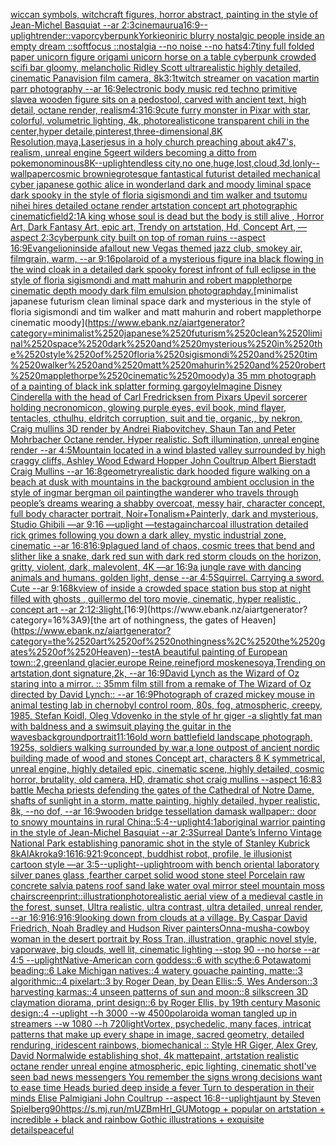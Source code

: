 [wiccan symbols, witchcraft figures, horror abstract, painting in the style of Jean-Michel Basquiat --ar 2:3](https://www.ebank.nz/aiartgenerator?category=wiccan%2520symbols%2C%2520witchcraft%2520figures%2C%2520horror%2520abstract%2C%2520painting%2520in%2520the%2520style%2520of%2520Jean-Michel%2520Basquiat%2520--ar%25202%3A3)[cinema](https://www.ebank.nz/aiartgenerator?category=cinema)[urua](https://www.ebank.nz/aiartgenerator?category=urua)[16:9](https://www.ebank.nz/aiartgenerator?category=16%3A9)[--uplight](https://www.ebank.nz/aiartgenerator?category=--uplight)[render::](https://www.ebank.nz/aiartgenerator?category=render%3A%3A)[vapor](https://www.ebank.nz/aiartgenerator?category=vapor)[cyberpunk](https://www.ebank.nz/aiartgenerator?category=cyberpunk)[Yorkie](https://www.ebank.nz/aiartgenerator?category=Yorkie)[oniric blurry nostalgic people inside an empty dream ::softfocus ::nostalgia --no noise --no hats](https://www.ebank.nz/aiartgenerator?category=oniric%2520blurry%2520nostalgic%2520people%2520inside%2520an%2520empty%2520dream%2520%3A%3Asoftfocus%2520%3A%3Anostalgia%2520--no%2520noise%2520--no%2520hats)[4:7](https://www.ebank.nz/aiartgenerator?category=4%3A7)[tiny full folded paper unicorn figure origami unicorn horse on a table cyberpunk crowded scifi bar gloomy, melancholic  Ridley Scott ultrarealistic highly detailed, cinematic Panavision film camera, 8k](https://www.ebank.nz/aiartgenerator?category=tiny%2520full%2520folded%2520paper%2520unicorn%2520figure%2520origami%2520unicorn%2520horse%2520on%2520a%2520table%2520cyberpunk%2520crowded%2520scifi%2520bar%2520gloomy%2C%2520melancholic%2520%2520Ridley%2520Scott%2520ultrarealistic%2520highly%2520detailed%2C%2520cinematic%2520Panavision%2520film%2520camera%2C%25208k)[3:1](https://www.ebank.nz/aiartgenerator?category=3%3A1)[twitch streamer on vacation martin parr photography --ar 16:9](https://www.ebank.nz/aiartgenerator?category=twitch%2520streamer%2520on%2520vacation%2520martin%2520parr%2520photography%2520--ar%252016%3A9)[electronic body music red techno primitive slave](https://www.ebank.nz/aiartgenerator?category=electronic%2520body%2520music%2520red%2520techno%2520primitive%2520slave)[a wooden figure sits on a pedostool, carved with ancient text, high detail, octane render, realism](https://www.ebank.nz/aiartgenerator?category=a%2520wooden%2520figure%2520sits%2520on%2520a%2520pedostool%2C%2520carved%2520with%2520ancient%2520text%2C%2520high%2520detail%2C%2520octane%2520render%2C%2520realism)[4:3](https://www.ebank.nz/aiartgenerator?category=4%3A3)[16:9](https://www.ebank.nz/aiartgenerator?category=16%3A9)[cute furry monster in Pixar with star, colorful, volumetric lighting, 4k, photorealistic](https://www.ebank.nz/aiartgenerator?category=cute%2520furry%2520monster%2520in%2520Pixar%2520with%2520star%2C%2520colorful%2C%2520volumetric%2520lighting%2C%25204k%2C%2520photorealistic)[one transparent chili in the center,hyper detaile,pinterest,three-dimensional,8K Resolution,maya,Laser](https://www.ebank.nz/aiartgenerator?category=one%2520transparent%2520chili%2520in%2520the%2520center%2Chyper%2520detaile%2Cpinterest%2Cthree-dimensional%2C8K%2520Resolution%2Cmaya%2CLaser)[jesus in a holy church preaching about ak47's, realism, unreal engine 5](https://www.ebank.nz/aiartgenerator?category=jesus%2520in%2520a%2520holy%2520church%2520preaching%2520about%2520ak47%27s%2C%2520realism%2C%2520unreal%2520engine%25205)[geert wilders becoming a ditto from pokemon](https://www.ebank.nz/aiartgenerator?category=geert%2520wilders%2520becoming%2520a%2520ditto%2520from%2520pokemon)[ominous](https://www.ebank.nz/aiartgenerator?category=ominous)[8K](https://www.ebank.nz/aiartgenerator?category=8K)[--uplight](https://www.ebank.nz/aiartgenerator?category=--uplight)[endless city,no one,huge,lost,cloud,3d,lonly](https://www.ebank.nz/aiartgenerator?category=endless%2520city%2Cno%2520one%2Chuge%2Clost%2Ccloud%2C3d%2Clonly)[--wallpaper](https://www.ebank.nz/aiartgenerator?category=--wallpaper)[cosmic brownie](https://www.ebank.nz/aiartgenerator?category=cosmic%2520brownie)[grotesque fantastical futurist detailed mechanical cyber japanese gothic alice in wonderland dark and moody liminal space dark spooky in the style of floria sigismondi and tim walker and tsutomu nihei hires detailed octane render artstation concept art photographic cinematic](https://www.ebank.nz/aiartgenerator?category=grotesque%2520fantastical%2520futurist%2520detailed%2520mechanical%2520cyber%2520japanese%2520gothic%2520alice%2520in%2520wonderland%2520dark%2520and%2520moody%2520liminal%2520space%2520dark%2520spooky%2520in%2520the%2520style%2520of%2520floria%2520sigismondi%2520and%2520tim%2520walker%2520and%2520tsutomu%2520nihei%2520hires%2520detailed%2520octane%2520render%2520artstation%2520concept%2520art%2520photographic%2520cinematic)[field](https://www.ebank.nz/aiartgenerator?category=field)[2:1](https://www.ebank.nz/aiartgenerator?category=2%3A1)[A king whose soul is dead but the body is still alive , Horror Art, Dark Fantasy Art, epic art, Trendy on artstation, Hd, Concept Art, —aspect 2:3](https://www.ebank.nz/aiartgenerator?category=A%2520king%2520whose%2520soul%2520is%2520dead%2520but%2520the%2520body%2520is%2520still%2520alive%2520%2C%2520Horror%2520Art%2C%2520Dark%2520Fantasy%2520Art%2C%2520epic%2520art%2C%2520Trendy%2520on%2520artstation%2C%2520Hd%2C%2520Concept%2520Art%2C%2520%E2%80%94aspect%25202%3A3)[cyberpunk city built on top of roman ruins --aspect 16:9](https://www.ebank.nz/aiartgenerator?category=cyberpunk%2520city%2520built%2520on%2520top%2520of%2520roman%2520ruins%2520--aspect%252016%3A9)[Evangelion](https://www.ebank.nz/aiartgenerator?category=Evangelion)[inside afallout new Vegas themed jazz club, smokey air, filmgrain, warm, --ar 9:16](https://www.ebank.nz/aiartgenerator?category=inside%2520afallout%2520new%2520Vegas%2520themed%2520jazz%2520club%2C%2520smokey%2520air%2C%2520filmgrain%2C%2520warm%2C%2520--ar%25209%3A16)[polaroid of a mysterious figure ina black flowing in the wind cloak in a detailed dark spooky forest infront of full eclipse in the style of floria sigismondi and matt mahurin and robert mapplethorpe cinematic depth moody dark film emulsion photograph](https://www.ebank.nz/aiartgenerator?category=polaroid%2520of%2520a%2520mysterious%2520figure%2520ina%2520black%2520flowing%2520in%2520the%2520wind%2520cloak%2520in%2520a%2520detailed%2520dark%2520spooky%2520forest%2520infront%2520of%2520full%2520eclipse%2520in%2520the%2520style%2520of%2520floria%2520sigismondi%2520and%2520matt%2520mahurin%2520and%2520robert%2520mapplethorpe%2520cinematic%2520depth%2520moody%2520dark%2520film%2520emulsion%2520photograph)[day.](https://www.ebank.nz/aiartgenerator?category=day.)[minimalist japanese futurism clean liminal space dark and mysterious in the style of floria sigismondi and tim walker and matt mahurin and robert mapplethorpe cinematic moody](https://www.ebank.nz/aiartgenerator?category=minimalist%2520japanese%2520futurism%2520clean%2520liminal%2520space%2520dark%2520and%2520mysterious%2520in%2520the%2520style%2520of%2520floria%2520sigismondi%2520and%2520tim%2520walker%2520and%2520matt%2520mahurin%2520and%2520robert%2520mapplethorpe%2520cinematic%2520moody)[a 35 mm photograph of a painting of black ink splatter forming gargoyle](https://www.ebank.nz/aiartgenerator?category=a%252035%2520mm%2520photograph%2520of%2520a%2520painting%2520of%2520black%2520ink%2520splatter%2520forming%2520gargoyle)[Imagine Disney Cinderella with the head of Carl Fredricksen from Pixars Up](https://www.ebank.nz/aiartgenerator?category=Imagine%2520Disney%2520Cinderella%2520with%2520the%2520head%2520of%2520Carl%2520Fredricksen%2520from%2520Pixars%2520Up)[evil sorcerer holding necronomicon, glowing purple eyes, evil book, mind flayer, tentacles, cthulhu, eldritch corruption, suit and tie, organic,, by nekron, Craig mullins 3D render by Andrei Riabovitchev, Shaun Tan and Peter Mohrbacher Octane render. Hyper realistic. Soft illumination, unreal engine render --ar 4:5](https://www.ebank.nz/aiartgenerator?category=evil%2520sorcerer%2520holding%2520necronomicon%2C%2520glowing%2520purple%2520eyes%2C%2520evil%2520book%2C%2520mind%2520flayer%2C%2520tentacles%2C%2520cthulhu%2C%2520eldritch%2520corruption%2C%2520suit%2520and%2520tie%2C%2520organic%2C%2C%2520by%2520nekron%2C%2520Craig%2520mullins%25203D%2520render%2520by%2520Andrei%2520Riabovitchev%2C%2520Shaun%2520Tan%2520and%2520Peter%2520Mohrbacher%2520Octane%2520render.%2520Hyper%2520realistic.%2520Soft%2520illumination%2C%2520unreal%2520engine%2520render%2520--ar%25204%3A5)[Mountain located in a wind blasted valley surrounded by high craggy cliffs, Ashley Wood Edward Hopper John Coultrup Albert Bierstadt Craig Mullins   --ar 16:8](https://www.ebank.nz/aiartgenerator?category=Mountain%2520located%2520in%2520a%2520wind%2520blasted%2520valley%2520surrounded%2520by%2520high%2520craggy%2520cliffs%2C%2520Ashley%2520Wood%2520Edward%2520Hopper%2520John%2520Coultrup%2520Albert%2520Bierstadt%2520Craig%2520Mullins%2520%2520%2520--ar%252016%3A8)[geometry](https://www.ebank.nz/aiartgenerator?category=geometry)[realistic dark hooded figure walking on a beach at dusk with mountains in the background ambient occlusion in the style of ingmar bergman oil painting](https://www.ebank.nz/aiartgenerator?category=realistic%2520dark%2520hooded%2520figure%2520walking%2520on%2520a%2520beach%2520at%2520dusk%2520with%2520mountains%2520in%2520the%2520background%2520ambient%2520occlusion%2520in%2520the%2520style%2520of%2520ingmar%2520bergman%2520oil%2520painting)[the wanderer who travels through people’s dreams wearing a shabby overcoat, messy hair, character concept, full body character portrait, Noir+Tonalism+Painterly, dark and mysterious, Studio Ghibili —ar 9:16 —uplight —test](https://www.ebank.nz/aiartgenerator?category=the%2520wanderer%2520who%2520travels%2520through%2520people%E2%80%99s%2520dreams%2520wearing%2520a%2520shabby%2520overcoat%2C%2520messy%2520hair%2C%2520character%2520concept%2C%2520full%2520body%2520character%2520portrait%2C%2520Noir%2BTonalism%2BPainterly%2C%2520dark%2520and%2520mysterious%2C%2520Studio%2520Ghibili%2520%E2%80%94ar%25209%3A16%2520%E2%80%94uplight%2520%E2%80%94test)[again](https://www.ebank.nz/aiartgenerator?category=again)[charcoal illustration detailed rick grimes following you down a dark alley, mystic industrial zone, cinematic --ar 16:8](https://www.ebank.nz/aiartgenerator?category=charcoal%2520illustration%2520detailed%2520rick%2520grimes%2520following%2520you%2520down%2520a%2520dark%2520alley%2C%2520mystic%2520industrial%2520zone%2C%2520cinematic%2520--ar%252016%3A8)[16:9](https://www.ebank.nz/aiartgenerator?category=16%3A9)[plagued land of chaos, cosmic trees that bend and slither like a snake, dark red sun with dark red storm clouds on the horizon, gritty, violent, dark, malevolent, 4K —ar 16:9](https://www.ebank.nz/aiartgenerator?category=plagued%2520land%2520of%2520chaos%2C%2520cosmic%2520trees%2520that%2520bend%2520and%2520slither%2520like%2520a%2520snake%2C%2520dark%2520red%2520sun%2520with%2520dark%2520red%2520storm%2520clouds%2520on%2520the%2520horizon%2C%2520gritty%2C%2520violent%2C%2520dark%2C%2520malevolent%2C%25204K%2520%E2%80%94ar%252016%3A9)[a jungle rave with dancing animals and humans, golden light, dense --ar 4:5](https://www.ebank.nz/aiartgenerator?category=a%2520jungle%2520rave%2520with%2520dancing%2520animals%2520and%2520humans%2C%2520golden%2520light%2C%2520dense%2520--ar%25204%3A5)[Squirrel. Carrying a sword. Cute --ar 9:16](https://www.ebank.nz/aiartgenerator?category=Squirrel.%2520Carrying%2520a%2520sword.%2520Cute%2520--ar%25209%3A16)[8k](https://www.ebank.nz/aiartgenerator?category=8k)[view of inside a crowded space station bus stop at night filled with ghosts , guillermo del toro movie, cinematic, hyper realistic , concept art --ar 2:1](https://www.ebank.nz/aiartgenerator?category=view%2520of%2520inside%2520a%2520crowded%2520space%2520station%2520bus%2520stop%2520at%2520night%2520filled%2520with%2520ghosts%2520%2C%2520guillermo%2520del%2520toro%2520movie%2C%2520cinematic%2C%2520hyper%2520realistic%2520%2C%2520concept%2520art%2520--ar%25202%3A1)[2:3](https://www.ebank.nz/aiartgenerator?category=2%3A3)[light.](https://www.ebank.nz/aiartgenerator?category=light.)[16:9](https://www.ebank.nz/aiartgenerator?category=16%3A9)[the art of nothingness, the gates of Heaven](https://www.ebank.nz/aiartgenerator?category=the%2520art%2520of%2520nothingness%2C%2520the%2520gates%2520of%2520Heaven)[--test](https://www.ebank.nz/aiartgenerator?category=--test)[A beautiful painting of European town::2,greenland glacier,europe Reine,reinefjord moskenesoya,Trending on artstation,dont signature,2k, --ar 16:9](https://www.ebank.nz/aiartgenerator?category=A%2520beautiful%2520painting%2520of%2520European%2520town%3A%3A2%2Cgreenland%2520glacier%2Ceurope%2520Reine%2Creinefjord%2520moskenesoya%2CTrending%2520on%2520artstation%2Cdont%2520signature%2C2k%2C%2520--ar%252016%3A9)[David Lynch as the Wizard of Oz staring into a mirror. :: 35mm film still from a remake of The Wizard of Oz directed by David Lynch:: --ar 16:9](https://www.ebank.nz/aiartgenerator?category=David%2520Lynch%2520as%2520the%2520Wizard%2520of%2520Oz%2520staring%2520into%2520a%2520mirror.%2520%3A%3A%252035mm%2520film%2520still%2520from%2520a%2520remake%2520of%2520The%2520Wizard%2520of%2520Oz%2520directed%2520by%2520David%2520Lynch%3A%3A%2520--ar%252016%3A9)[Photograph of crazed mickey mouse in animal testing lab in chernobyl control room, 80s, fog, atmospheric, creepy, 1985, Stefan Koidl, Oleg Vdovenko in the style of hr giger -](https://www.ebank.nz/aiartgenerator?category=Photograph%2520of%2520crazed%2520mickey%2520mouse%2520in%2520animal%2520testing%2520lab%2520in%2520chernobyl%2520control%2520room%2C%252080s%2C%2520fog%2C%2520atmospheric%2C%2520creepy%2C%25201985%2C%2520Stefan%2520Koidl%2C%2520Oleg%2520Vdovenko%2520in%2520the%2520style%2520of%2520hr%2520giger%2520-)[a slightly fat man with baldness and a swimsuit playing the guitar in the waves](https://www.ebank.nz/aiartgenerator?category=a%2520slightly%2520fat%2520man%2520with%2520baldness%2520and%2520a%2520swimsuit%2520playing%2520the%2520guitar%2520in%2520the%2520waves)[background](https://www.ebank.nz/aiartgenerator?category=background)[portrait](https://www.ebank.nz/aiartgenerator?category=portrait)[11:16](https://www.ebank.nz/aiartgenerator?category=11%3A16)[old worn battlefield landscape photograph, 1925s, soldiers walking surrounded by war,a lone outpost of ancient nordic building made of wood and stones Concept art, characters 8 K symmetrical, unreal engine, highly detailed  epic, cinematic scene, highly detailed, cosmic horror, brutality, old camera, HD, dramatic shot craig mullins --aspect 16:8](https://www.ebank.nz/aiartgenerator?category=old%2520worn%2520battlefield%2520landscape%2520photograph%2C%25201925s%2C%2520soldiers%2520walking%2520surrounded%2520by%2520war%2Ca%2520lone%2520outpost%2520of%2520ancient%2520nordic%2520building%2520made%2520of%2520wood%2520and%2520stones%2520Concept%2520art%2C%2520characters%25208%2520K%2520symmetrical%2C%2520unreal%2520engine%2C%2520highly%2520detailed%2520%2520epic%2C%2520cinematic%2520scene%2C%2520highly%2520detailed%2C%2520cosmic%2520horror%2C%2520brutality%2C%2520old%2520camera%2C%2520HD%2C%2520dramatic%2520shot%2520craig%2520mullins%2520--aspect%252016%3A8)[3 battle Mecha priests defending the gates of the Cathedral of Notre Dame, shafts of sunlight in a storm, matte painting, highly detailed, hyper realistic, 8k, --no dof, --ar 16:9](https://www.ebank.nz/aiartgenerator?category=3%2520battle%2520Mecha%2520priests%2520defending%2520the%2520gates%2520of%2520the%2520Cathedral%2520of%2520Notre%2520Dame%2C%2520shafts%2520of%2520sunlight%2520in%2520a%2520storm%2C%2520matte%2520painting%2C%2520highly%2520detailed%2C%2520hyper%2520realistic%2C%25208k%2C%2520--no%2520dof%2C%2520--ar%252016%3A9)[wooden bridge tessellation damask wallpaper:: door to snowy mountains in rural China::](https://www.ebank.nz/aiartgenerator?category=wooden%2520bridge%2520tessellation%2520damask%2520wallpaper%3A%3A%2520door%2520to%2520snowy%2520mountains%2520in%2520rural%2520China%3A%3A)[5:4](https://www.ebank.nz/aiartgenerator?category=5%3A4)[--uplight](https://www.ebank.nz/aiartgenerator?category=--uplight)[4:1](https://www.ebank.nz/aiartgenerator?category=4%3A1)[aboriginal warrior painting in the style of Jean-Michel Basquiat --ar 2:3](https://www.ebank.nz/aiartgenerator?category=aboriginal%2520warrior%2520painting%2520in%2520the%2520style%2520of%2520Jean-Michel%2520Basquiat%2520--ar%25202%3A3)[Surreal Dante’s Inferno Vintage National Park establishing panoramic shot in the style of Stanley Kubrick 8k](https://www.ebank.nz/aiartgenerator?category=Surreal%2520Dante%E2%80%99s%2520Inferno%2520Vintage%2520National%2520Park%2520establishing%2520panoramic%2520shot%2520in%2520the%2520style%2520of%2520Stanley%2520Kubrick%25208k)[AlAkroka](https://www.ebank.nz/aiartgenerator?category=AlAkroka)[9:16](https://www.ebank.nz/aiartgenerator?category=9%3A16)[16:9](https://www.ebank.nz/aiartgenerator?category=16%3A9)[21:9](https://www.ebank.nz/aiartgenerator?category=21%3A9)[concept, buddhist robot, profile, le illusionist cartoon style —ar 3:5](https://www.ebank.nz/aiartgenerator?category=concept%2C%2520buddhist%2520robot%2C%2520profile%2C%2520le%2520illusionist%2520cartoon%2520style%2520%E2%80%94ar%25203%3A5)[--uplight](https://www.ebank.nz/aiartgenerator?category=--uplight)[--uplight](https://www.ebank.nz/aiartgenerator?category=--uplight)[room with bench oriental laboratory silver panes glass ,fearther carpet solid wood stone steel Porcelain raw concrete salvia patens roof sand lake water oval mirror steel mountain moss chair](https://www.ebank.nz/aiartgenerator?category=room%2520with%2520bench%2520oriental%2520laboratory%2520silver%2520panes%2520glass%2520%2Cfearther%2520carpet%2520solid%2520wood%2520stone%2520steel%2520Porcelain%2520raw%2520concrete%2520salvia%2520patens%2520roof%2520sand%2520lake%2520water%2520oval%2520mirror%2520steel%2520mountain%2520moss%2520chair)[screenprint::](https://www.ebank.nz/aiartgenerator?category=screenprint%3A%3A)[illustration](https://www.ebank.nz/aiartgenerator?category=illustration)[photorealistic aerial view of a medieval castle in the forest, sunset, Ultra realistic, ultra contrast, ultra detailed, unreal render, --ar 16:9](https://www.ebank.nz/aiartgenerator?category=photorealistic%2520aerial%2520view%2520of%2520a%2520medieval%2520castle%2520in%2520the%2520forest%2C%2520sunset%2C%2520Ultra%2520realistic%2C%2520ultra%2520contrast%2C%2520ultra%2520detailed%2C%2520unreal%2520render%2C%2520--ar%252016%3A9)[16:9](https://www.ebank.nz/aiartgenerator?category=16%3A9)[16:9](https://www.ebank.nz/aiartgenerator?category=16%3A9)[looking down from clouds at a village. By Caspar David Friedrich, Noah Bradley and Hudson River painters](https://www.ebank.nz/aiartgenerator?category=looking%2520down%2520from%2520clouds%2520at%2520a%2520village.%2520By%2520Caspar%2520David%2520Friedrich%2C%2520Noah%2520Bradley%2520and%2520Hudson%2520River%2520painters)[Onna-musha-cowboy woman in the desert portrait by Ross Tran, illustration, graphic novel style, vaporwave, big clouds, well lit, cinematic lighting --stop 90 --no horse --ar 4:5 --uplight](https://www.ebank.nz/aiartgenerator?category=Onna-musha-cowboy%2520woman%2520in%2520the%2520desert%2520portrait%2520by%2520Ross%2520Tran%2C%2520illustration%2C%2520graphic%2520novel%2520style%2C%2520vaporwave%2C%2520big%2520clouds%2C%2520well%2520lit%2C%2520cinematic%2520lighting%2520--stop%252090%2520--no%2520horse%2520--ar%25204%3A5%2520--uplight)[Native-American corn goddess::6 with scythe:6 Potawatomi beading::6 Lake Michigan natives::4 watery gouache painting, matte::3 algorithmic::4 pixelart::3 by Roger Dean, by Dean Ellis::5, Wes Anderson::3 harvesting karmas::4 unseen patterns of sun and moon::8 silkscreen 3D claymation diorama, print design::6 by Roger Ellis, by 19th century Masonic design::4 --uplight --h 3000 --w 4500](https://www.ebank.nz/aiartgenerator?category=Native-American%2520corn%2520goddess%3A%3A6%2520with%2520scythe%3A6%2520Potawatomi%2520beading%3A%3A6%2520Lake%2520Michigan%2520natives%3A%3A4%2520watery%2520gouache%2520painting%2C%2520matte%3A%3A3%2520algorithmic%3A%3A4%2520pixelart%3A%3A3%2520by%2520Roger%2520Dean%2C%2520by%2520Dean%2520Ellis%3A%3A5%2C%2520Wes%2520Anderson%3A%3A3%2520harvesting%2520karmas%3A%3A4%2520unseen%2520patterns%2520of%2520sun%2520and%2520moon%3A%3A8%2520silkscreen%25203D%2520claymation%2520diorama%2C%2520print%2520design%3A%3A6%2520by%2520Roger%2520Ellis%2C%2520by%252019th%2520century%2520Masonic%2520design%3A%3A4%2520--uplight%2520--h%25203000%2520--w%25204500)[polaroid](https://www.ebank.nz/aiartgenerator?category=polaroid)[a woman tangled up in streamers --w 1080 --h 720](https://www.ebank.nz/aiartgenerator?category=a%2520woman%2520tangled%2520up%2520in%2520streamers%2520--w%25201080%2520--h%2520720)[light](https://www.ebank.nz/aiartgenerator?category=light)[Vortex, psychedelic, many faces, intricat patterns that make up every shape in image, sacred geometry, detailed renduring, iridescent rainbows, biomechanical :: Style HR Giger, Alex Grey, David Normal](https://www.ebank.nz/aiartgenerator?category=Vortex%2C%2520psychedelic%2C%2520many%2520faces%2C%2520intricat%2520patterns%2520that%2520make%2520up%2520every%2520shape%2520in%2520image%2C%2520sacred%2520geometry%2C%2520detailed%2520renduring%2C%2520iridescent%2520rainbows%2C%2520biomechanical%2520%3A%3A%2520Style%2520HR%2520Giger%2C%2520Alex%2520Grey%2C%2520David%2520Normal)[wide establishing shot, 4k mattepaint, artstation  realistic octane render unreal engine atmospheric, epic lighting, cinematic shotI've seen bad news messengers  You remember the signs wrong decisions  want to ease time Heads buried deep inside a fever Turn to desperation in their minds Elise Palmigiani John Coultrup --aspect 16:8](https://www.ebank.nz/aiartgenerator?category=wide%2520establishing%2520shot%2C%25204k%2520mattepaint%2C%2520artstation%2520%2520realistic%2520octane%2520render%2520unreal%2520engine%2520atmospheric%2C%2520epic%2520lighting%2C%2520cinematic%2520shotI%27ve%2520seen%2520bad%2520news%2520messengers%2520%2520You%2520remember%2520the%2520signs%2520wrong%2520decisions%2520%2520want%2520to%2520ease%2520time%2520Heads%2520buried%2520deep%2520inside%2520a%2520fever%2520Turn%2520to%2520desperation%2520in%2520their%2520minds%2520Elise%2520Palmigiani%2520John%2520Coultrup%2520--aspect%252016%3A8)[--uplight](https://www.ebank.nz/aiartgenerator?category=--uplight)[jaunt by Steven Spielberg](https://www.ebank.nz/aiartgenerator?category=jaunt%2520by%2520Steven%2520Spielberg)[90](https://www.ebank.nz/aiartgenerator?category=90)[<https://s.mj.run/mUZBmHrl_GU>](https://www.ebank.nz/aiartgenerator?category=%3Chttps%3A//s.mj.run/mUZBmHrl_GU%3E)[Motogp + popular on artstation + incredible + black and rainbow Gothic illustrations + exquisite details](https://www.ebank.nz/aiartgenerator?category=Motogp%2520%2B%2520popular%2520on%2520artstation%2520%2B%2520incredible%2520%2B%2520black%2520and%2520rainbow%2520Gothic%2520illustrations%2520%2B%2520exquisite%2520details)[peaceful](https://www.ebank.nz/aiartgenerator?category=peaceful)